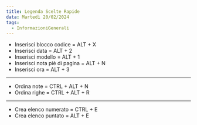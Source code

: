 ```yaml
---
title: Legenda Scelte Rapide
data: Martedì 20/02/2024
tags:
  - InformazioniGenerali
---
```


- Inserisci blocco codice = ALT + X
- Inserisci data = ALT + 2
- Inserisci modello = ALT + 1
- Inserisci nota piè di pagina = ALT + N
- Inserisci ora = ALT + 3

---

- Ordina note = CTRL + ALT + N
- Ordina righe = CTRL + ALT + R

---

- Crea elenco numerato = CTRL + E
- Crea elenco puntato = ALT + E